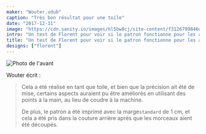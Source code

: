 ```yaml
---
maker: "Wouter.vdub"
caption: "Très bon résultat pour une toile"
date: "2017-12-11"
image: "https://cdn.sanity.io/images/hl5bw8cj/site-content/f3126799846dc9ea9aecb423e7283bb715db93b4-3724x2785.jpg"
intro: "Un test de Florent pour voir si le patron fonctionne pour les autres, par Wouter.vdub"
title: "Un test de Florent pour voir si le patron fonctionne pour les autres, par Wouter.vdub"
designs: ["florent"]
---
```


![Photo de l'avant](https://posts.freesewing.org/uploads/florent_by_wouter_high_back_20ec93b7c1.jpg "Photo de l'avant")

Wouter écrit :

> Cela a été réalisé en tant que toile, et bien que la précision ait été de mise, certains aspects auraient pu être améliorés en utilisant des points à la main, au lieu de coudre à la machine.
> 
> De plus, le patron a été imprimé avec la marge`standard` de 1 cm, et cela a été pris dans la couture arrière après que les morceaux aient été découpés.
